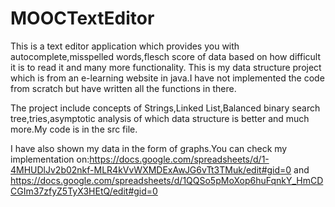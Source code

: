 # MOOCTextEditor

This is a text editor application which provides you with autocomplete,misspelled words,flesch score of data based on how difficult it is to read it and many more functionality.
This is my data structure project which is from an e-learning website in java.I have not implemented the code from scratch but have written all the functions in there.

The project include concepts of Strings,Linked List,Balanced binary search tree,tries,asymptotic analysis of which data structure is better and much more.My code is in the src file.

I have also shown my data in the form of graphs.You can check my implementation on:https://docs.google.com/spreadsheets/d/1-4MHUDlJv2b02nkf-MLR4kVvWXMDExAwJG6vTt3TMuk/edit#gid=0
and https://docs.google.com/spreadsheets/d/1QQSo5pMoXop6huFqnkY_HmCDCGIm37zfyZ5TyX3HEtQ/edit#gid=0

